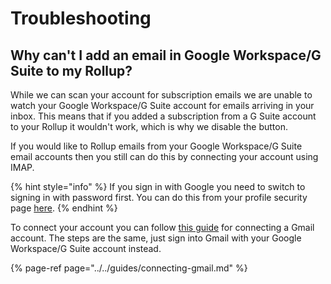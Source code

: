 # Troubleshooting

## Why can't I add an email in Google Workspace/G Suite to my Rollup?

While we can scan your account for subscription emails we are unable to watch your Google Workspace/G Suite account for emails arriving in your inbox. This means that if you added a subscription from a G Suite account to your Rollup it wouldn't work, which is why we disable the button.

If you would like to Rollup emails from your Google Workspace/G Suite email accounts then you still can do this by connecting your account using IMAP.

{% hint style="info" %}
If you sign in with Google you need to switch to signing in with password first. You can do this from your profile security page [here](https://leavemealone.app/app/profile/security).
{% endhint %}

To connect your account you can follow [this guide](https://help.leavemealone.app/guides/connecting-gmail) for connecting a Gmail account. The steps are the same, just sign into Gmail with your Google Workspace/G Suite account instead.

{% page-ref page="../../guides/connecting-gmail.md" %}



